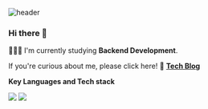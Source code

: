 ![header](https://capsule-render.vercel.app/api?type=waving&color=auto&height=130&section=header&text=Junyong%20Moon&fontSize=60&fontAlign=26)

<!--
![](https://komarev.com/ghpvc/?username=fancy96&color=blue)
-->

### Hi there 👋

👨🏻‍💻 I'm currently studying **Backend Development**.

If you're curious about me, please click here! 🔗 [**Tech Blog**](https://devfancy.github.io/)

**Key Languages and Tech stack**

 <code><img src="https://img.shields.io/badge/Java-007396?style=flat&logo=Java&logoColor=white"/></code>
 <code><img src="https://img.shields.io/badge/Spring-6DB33F?style=flat-square&logo=Spring&logoColor=white"/></code>

<!--

✨ For More Info ... [**Resume**](https://www.figma.com/file/mhu0WK5vTkFaNPAnKcemR4/%EB%AC%B8%EC%A4%80%EC%9A%A9_%EC%9D%B4%EB%A0%A5%EC%84%9C?type=design&node-id=354-2&mode=design&t=rNTUhSuKTPUoz7gR-0) | [**Portfolio**](https://junyongmoon.notion.site/b2a87f8f36d0404f9bf9fcc0f7e1448c?pvs=4)


**My GitHub Stats**

![Anurag's GitHub stats](https://github-readme-stats-zeta-henna-95.vercel.app/api?username=devfancy&show_icons=true?username=devfancy&count_private=true)

**devFancy/devFancy** is a ✨ _special_ ✨ repository because its `README.md` (this file) appears on your GitHub profile.

Here are some ideas to get you started:

- 🔭 I’m currently working on ...
- 🌱 I’m currently learning ...
- 👯 I’m looking to collaborate on ...
- 🤔 I’m looking for help with ...
- 💬 Ask me about ...
- 📫 How to reach me: ...
- 😄 Pronouns: ...
- ⚡ Fun fact: ...
-->
